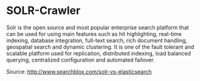 SOLR-Crawler
============

Solr is the open source and most popular enterprise search platform that can be used for using main features such as hit highlighting, real-time indexing, database integration, full-text search, rich document handling, geospatial search and dynamic clustering. It is one of the fault tolerant and scalable platform used for replication, distributed indexing, load balanced querying, centralized configuration and automated failover. 

Source: <a href="http://www.searchblox.com/solr-vs-elasticsearch">http://www.searchblox.com/solr-vs-elasticsearch</a>
